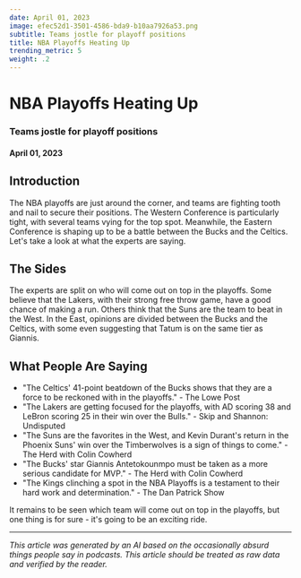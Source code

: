 ```yaml
---
date: April 01, 2023
image: efec52d1-3501-4586-bda9-b10aa7926a53.png
subtitle: Teams jostle for playoff positions
title: NBA Playoffs Heating Up
trending_metric: 5
weight: .2
---
```

# NBA Playoffs Heating Up
### Teams jostle for playoff positions
#### April 01, 2023

## Introduction
The NBA playoffs are just around the corner, and teams are fighting tooth and nail to secure their positions. The Western Conference is particularly tight, with several teams vying for the top spot. Meanwhile, the Eastern Conference is shaping up to be a battle between the Bucks and the Celtics. Let's take a look at what the experts are saying.

## The Sides
The experts are split on who will come out on top in the playoffs. Some believe that the Lakers, with their strong free throw game, have a good chance of making a run. Others think that the Suns are the team to beat in the West. In the East, opinions are divided between the Bucks and the Celtics, with some even suggesting that Tatum is on the same tier as Giannis. 

## What People Are Saying
- "The Celtics' 41-point beatdown of the Bucks shows that they are a force to be reckoned with in the playoffs." - The Lowe Post
- "The Lakers are getting focused for the playoffs, with AD scoring 38 and LeBron scoring 25 in their win over the Bulls." - Skip and Shannon: Undisputed
- "The Suns are the favorites in the West, and Kevin Durant's return in the Phoenix Suns' win over the Timberwolves is a sign of things to come." - The Herd with Colin Cowherd
- "The Bucks' star Giannis Antetokounmpo must be taken as a more serious candidate for MVP." - The Herd with Colin Cowherd
- "The Kings clinching a spot in the NBA Playoffs is a testament to their hard work and determination." - The Dan Patrick Show

It remains to be seen which team will come out on top in the playoffs, but one thing is for sure - it's going to be an exciting ride.

 --- 

*This article was generated by an AI based on the occasionally absurd things people say in podcasts. This article should be treated as raw data and verified by the reader.*